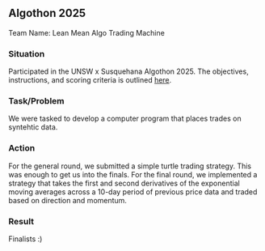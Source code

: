 ## Algothon 2025
Team Name: Lean Mean Algo Trading Machine

### Situation
Participated in the UNSW x Susquehana Algothon 2025. The objectives, instructions, and scoring criteria is outlined [here](./algothon-objectives.md).

### Task/Problem 
We were tasked to develop a computer program that places trades on syntehtic data.

### Action
For the general round, we submitted a simple turtle trading strategy. This was enough to get us into the finals. For the final round, we implemented a strategy that takes the first and second derivatives of the exponential moving averages across a 10-day period of previous price data and traded based on direction and momentum.

### Result
Finalists :)
